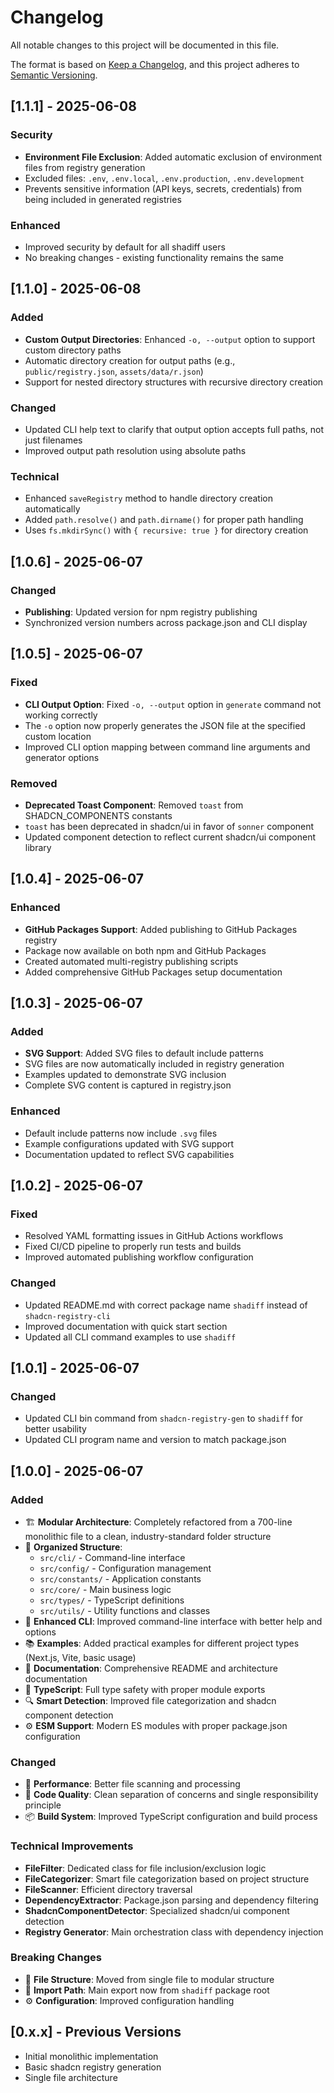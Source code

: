 # Changelog

All notable changes to this project will be documented in this file.

The format is based on [Keep a Changelog](https://keepachangelog.com/en/1.0.0/),
and this project adheres to [Semantic Versioning](https://semver.org/spec/v2.0.0.html).

## [1.1.1] - 2025-06-08

### Security

- **Environment File Exclusion**: Added automatic exclusion of environment files from registry generation
- Excluded files: `.env`, `.env.local`, `.env.production`, `.env.development`
- Prevents sensitive information (API keys, secrets, credentials) from being included in generated registries

### Enhanced

- Improved security by default for all shadiff users
- No breaking changes - existing functionality remains the same

## [1.1.0] - 2025-06-08

### Added

- **Custom Output Directories**: Enhanced `-o, --output` option to support custom directory paths
- Automatic directory creation for output paths (e.g., `public/registry.json`, `assets/data/r.json`)
- Support for nested directory structures with recursive directory creation

### Changed

- Updated CLI help text to clarify that output option accepts full paths, not just filenames
- Improved output path resolution using absolute paths

### Technical

- Enhanced `saveRegistry` method to handle directory creation automatically
- Added `path.resolve()` and `path.dirname()` for proper path handling
- Uses `fs.mkdirSync()` with `{ recursive: true }` for directory creation

## [1.0.6] - 2025-06-07

### Changed

- **Publishing**: Updated version for npm registry publishing
- Synchronized version numbers across package.json and CLI display

## [1.0.5] - 2025-06-07

### Fixed

- **CLI Output Option**: Fixed `-o, --output` option in `generate` command not working correctly
- The `-o` option now properly generates the JSON file at the specified custom location
- Improved CLI option mapping between command line arguments and generator options

### Removed

- **Deprecated Toast Component**: Removed `toast` from SHADCN_COMPONENTS constants
- `toast` has been deprecated in shadcn/ui in favor of `sonner` component
- Updated component detection to reflect current shadcn/ui component library

## [1.0.4] - 2025-06-07

### Enhanced

- **GitHub Packages Support**: Added publishing to GitHub Packages registry
- Package now available on both npm and GitHub Packages
- Created automated multi-registry publishing scripts
- Added comprehensive GitHub Packages setup documentation

## [1.0.3] - 2025-06-07

### Added

- **SVG Support**: Added SVG files to default include patterns
- SVG files are now automatically included in registry generation
- Examples updated to demonstrate SVG inclusion
- Complete SVG content is captured in registry.json

### Enhanced

- Default include patterns now include `.svg` files
- Example configurations updated with SVG support
- Documentation updated to reflect SVG capabilities

## [1.0.2] - 2025-06-07

### Fixed

- Resolved YAML formatting issues in GitHub Actions workflows
- Fixed CI/CD pipeline to properly run tests and builds
- Improved automated publishing workflow configuration

### Changed

- Updated README.md with correct package name `shadiff` instead of `shadcn-registry-cli`
- Improved documentation with quick start section
- Updated all CLI command examples to use `shadiff`

## [1.0.1] - 2025-06-07

### Changed

- Updated CLI bin command from `shadcn-registry-gen` to `shadiff` for better usability
- Updated CLI program name and version to match package.json

## [1.0.0] - 2025-06-07

### Added

- 🏗️ **Modular Architecture**: Completely refactored from a 700-line monolithic file to a clean, industry-standard folder structure
- 📁 **Organized Structure**:
  - `src/cli/` - Command-line interface
  - `src/config/` - Configuration management
  - `src/constants/` - Application constants
  - `src/core/` - Main business logic
  - `src/types/` - TypeScript definitions
  - `src/utils/` - Utility functions and classes
- 🔧 **Enhanced CLI**: Improved command-line interface with better help and options
- 📚 **Examples**: Added practical examples for different project types (Next.js, Vite, basic usage)
- 📖 **Documentation**: Comprehensive README and architecture documentation
- 🎯 **TypeScript**: Full type safety with proper module exports
- 🔍 **Smart Detection**: Improved file categorization and shadcn component detection
- ⚙️ **ESM Support**: Modern ES modules with proper package.json configuration

### Changed

- 🚀 **Performance**: Better file scanning and processing
- 🎨 **Code Quality**: Clean separation of concerns and single responsibility principle
- 📦 **Build System**: Improved TypeScript configuration and build process

### Technical Improvements

- **FileFilter**: Dedicated class for file inclusion/exclusion logic
- **FileCategorizer**: Smart file categorization based on project structure
- **FileScanner**: Efficient directory traversal
- **DependencyExtractor**: Package.json parsing and dependency filtering
- **ShadcnComponentDetector**: Specialized shadcn/ui component detection
- **Registry Generator**: Main orchestration class with dependency injection

### Breaking Changes

- 📁 **File Structure**: Moved from single file to modular structure
- 🔧 **Import Path**: Main export now from `shadiff` package root
- ⚙️ **Configuration**: Improved configuration handling

## [0.x.x] - Previous Versions

- Initial monolithic implementation
- Basic shadcn registry generation
- Single file architecture
